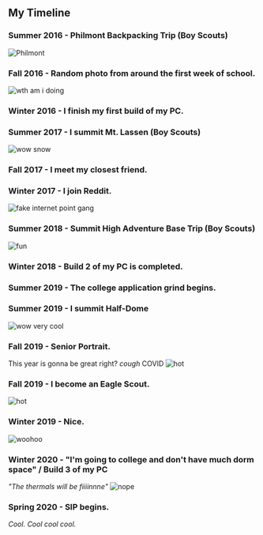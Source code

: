 ## My Timeline

### Summer 2016 - Philmont Backpacking Trip (Boy Scouts)
![Philmont](https://i.imgur.com/vQ6xu9C.jpg)

### Fall 2016 - Random photo from around the first week of school.
![wth am i doing](https://i.imgur.com/JS8T3WM.jpg)

### Winter 2016 - I finish my first build of my PC.

### Summer 2017 - I summit Mt. Lassen (Boy Scouts)
![wow snow](https://i.imgur.com/u24Ob0M.jpg)

### Fall 2017 - I meet my closest friend.

### Winter 2017 - I join Reddit.
![fake internet point gang](https://i.imgur.com/OX75uKB.png)

### Summer 2018 - Summit High Adventure Base Trip (Boy Scouts)
![fun](https://i.imgur.com/PAnWgQD.jpg)

### Winter 2018 - Build 2 of my PC is completed.

### Summer 2019 - The college application grind begins.

### Summer 2019 - I summit Half-Dome
![wow very cool](https://i.imgur.com/qnBotxz.jpg)

### Fall 2019 - Senior Portrait.
This year is gonna be great right?
_cough_ COVID
![hot](https://i.imgur.com/Zf54Qa2.jpg)

### Fall 2019 - I become an Eagle Scout.
![hot](https://i.imgur.com/EvZ8ttR.jpg)

### Winter 2019 - Nice.
![woohoo](https://i.imgur.com/kmqe8no.jpg)

### Winter 2020 - "I'm going to college and don't have much dorm space" / Build 3 of my PC
_"The thermals will be fiiiinnne"_
![nope](https://i.imgur.com/CEHQZyr.jpg)

### Spring 2020 - SIP begins.
_Cool. Cool cool cool._




